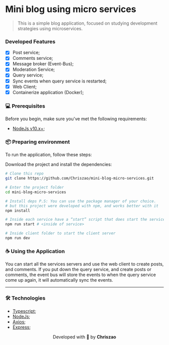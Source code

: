 # Mini blog using micro services

> This is a simple blog application, focused on studying development strategies using microservices.

### Developed Features

- [x] Post service;
- [x] Comments service;
- [x] Message broker (Event-Bus);
- [x] Moderation Service;
- [x] Query service;
- [x] Sync events when query service is restarted;
- [x] Web Client;
- [x] Containerize application (Docker);

### 💻 Prerequisites

Before you begin, make sure you've met the following requirements:

* [NodeJs v10.x+](https://nodejs.org/en);
<!-- * [Docker (optional)](https://www.docker.com/get-started/) -->


### 📦 Preparing environment

To run the application, follow these steps:

Download the project and install the dependencies:

```bash
# Clone this repo
git clone https://github.com/Chriszao/mini-blog-micro-services.git

# Enter the project folder
cd mini-blog-micro-services

# Install deps P.S: You can use the package manager of your choice. 
# but this project were developed with npm, and works better with it
npm install

# Inside each service have a “start” script that does start the service server
npm run start # <inside of service>

# Inside client folder to start the client server
npm run dev
```

### ☕ Using the Application

You can start all the services servers and use the web client to create posts, and comments. If you put down the query service, and create posts or comments, the event bus will store the events to when the query service come up again, it will automatically sync the events.

---
### 🛠️ Technologies
- [Typescript](https://www.typescriptlang.org/docs/);
- [NodeJs](https://nodejs.org/en);
- [Axios](https://axios-http.com/docs/intro);
- [Express](https://expressjs.com/);

<p align="center">
  Developed with 💙 by <strong>Chriszao</strong>
</p>
